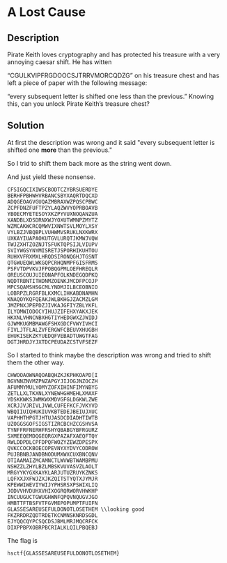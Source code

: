 # A Lost Cause

## Description

Pirate Keith loves cryptography and has protected his treasure with a very annoying caesar shift. He has witten 

“CGULKVIPFRGDOOCSJTRRVMORCQDZG” on his treasure chest and has left a piece of paper with the following message: 

“every subsequent letter is shifted one less than the previous.” Knowing this, can you unlock Pirate Keith’s treasure chest?

## Solution

At first the description was wrong and it said "every subsequent letter is shifted one **__more__** than the previous."

So I trid to shift them back more as the string went down.

And just yield these nonsense.

```
CFSIGQCIXIWSCBODTCZYBRSUERDYE
BERHFPBHWHVRBANCSBYXAQRTDQCXD
ADQGEOAGVGUQAZMBRAXWZPQSCPBWC
ZCPFDNZFUFTPZYLAQZWVYOPRBOAVB
YBOECMYETESOYXKZPYVUXNOQANZUA
XANDBLXDSDRNXWJYOXUTWMNPZMYTZ
WZMCAKWCRCQMWVIXNWTSVLMOYLXSY
VYLBZJVBQBPLVUHWMVSRUKLNXKWRX
UXKAYIUAPAOKUTGVLURQTJKMWJVQW
TWJZXHTZOZNJTSFUKTQPSIJLVIUPV
SVIYWGSYNYMISRETJSPORHIKUHTOU
RUHXVFRXMXLHRQDSIRONQGHJTGSNT
QTGWUEQWLWKGQPCRHQNMPFGISFRMS
PSFVTDPVKVJFPOBQGPMLOEFHREQLR
OREUSCOUJUIEONAPFOLKNDEGQDPKQ
NQDTRBNTITHDNMZOENKJMCDFPCOJP
MPCSQAMSHSGCMLYNDMJILBCEOBNIO
LOBRPZLRGRFBLKXMCLIHKABDNAMHN
KNAQOYKQFQEAKJWLBKHGJZACMZLGM
JMZPNXJPEPDZJIVKAJGFIYZBLYKFL
ILYOMWIODOCYIHUJZIFEHXYAKXJEK
HKXNLVHNCNBXHGTIYHEDGWXZJWIDJ
GJWMKUGMBMAWGFSHXGDCFVWYIVHCI
FIVLJTFLALZVFERGWFCBEUVXHUGBH
EHUKISEKZKYUEDQFVEBADTUWGTFAG
DGTJHRDJYJXTDCPEUDAZCSTVFSEZF
```

So I started to think maybe the description was wrong and tried to shift them the other way.

```
CHWOOAOWNAQOABQHZKJKPHKOAPD[I
BGVNNZNVMZPNZAPGYJIJOGJNZOCZH
AFUMMYMULYOMYZOFXIHINFIMYNBYG
ZETLLXLTKXNLXYNEWHGHMEHLXMAXF
YDSKKWKSJWMKWXMDVGFGLDGKWLZWE
XCRJJVJRIVLJVWLCUFEFKCFJVKYVD
WBQIIUIQHUKIUVKBTEDEJBEIUJXUC
VAPHHTHPGTJHTUJASDCDIADHTIWTB
UZOGGSGOFSIGSTIZRCBCHZCGSHVSA
TYNFFRFNERHFRSHYQBABGYBFRGURZ
SXMEEQEMDQGEQRGXPAZAFXAEQFTQY
RWLDDPDLCPFDPQFWOZYZEWZDPESPX
QVKCCOCKBOECOPEVNYXYDVYCODROW
PUJBBNBJANDBNODUMXWXCUXBNCQNV
OTIAAMAIZMCAMNCTLWVWBTWAMBPMU
NSHZZLZHYLBZLMBSKVUVASVZLAOLT
MRGYYKYGXKAYKLARJUTUZRUYKZNKS
LQFXXJXFWJZXJKZQITSTYQTXJYMJR
KPEWWIWEVIYWIJYPHSRSXPSWIXLIQ
JODVVHVDUHXVHIXOGRQRWORVHWKHP
INCUUGUCTGWUGHWNFQPQVNQUGVJGO
HMBTTFTBSFVTFGVMEPOPUMPTFUIFN
GLASSESAREUSEFULDONOTLOSETHEM \\looking good
FKZRRDRZQDTRDETKCNMNSKNRDSGDL
EJYQQCQYPCSQCDSJBMLMRJMQCRFCK
DIXPPBPXOBRPBCRIALKLQILPBQEBJ
```

The flag is
```
hsctf{GLASSESAREUSEFULDONOTLOSETHEM}
```
